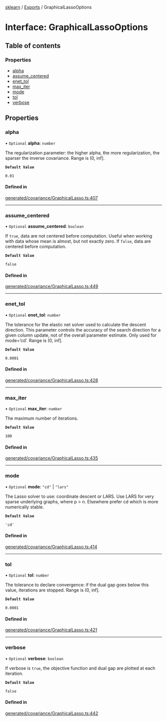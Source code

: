 [sklearn](../readme.md) / [Exports](../modules.md) / GraphicalLassoOptions

# Interface: GraphicalLassoOptions

## Table of contents

### Properties

- [alpha](GraphicalLassoOptions.md#alpha)
- [assume\_centered](GraphicalLassoOptions.md#assume_centered)
- [enet\_tol](GraphicalLassoOptions.md#enet_tol)
- [max\_iter](GraphicalLassoOptions.md#max_iter)
- [mode](GraphicalLassoOptions.md#mode)
- [tol](GraphicalLassoOptions.md#tol)
- [verbose](GraphicalLassoOptions.md#verbose)

## Properties

### alpha

• `Optional` **alpha**: `number`

The regularization parameter: the higher alpha, the more regularization, the sparser the inverse covariance. Range is (0, inf\].

**`Default Value`**

`0.01`

#### Defined in

[generated/covariance/GraphicalLasso.ts:407](https://github.com/transitive-bullshit/scikit-learn-ts/blob/367336a/packages/sklearn/src/generated/covariance/GraphicalLasso.ts#L407)

___

### assume\_centered

• `Optional` **assume\_centered**: `boolean`

If `true`, data are not centered before computation. Useful when working with data whose mean is almost, but not exactly zero. If `false`, data are centered before computation.

**`Default Value`**

`false`

#### Defined in

[generated/covariance/GraphicalLasso.ts:449](https://github.com/transitive-bullshit/scikit-learn-ts/blob/367336a/packages/sklearn/src/generated/covariance/GraphicalLasso.ts#L449)

___

### enet\_tol

• `Optional` **enet\_tol**: `number`

The tolerance for the elastic net solver used to calculate the descent direction. This parameter controls the accuracy of the search direction for a given column update, not of the overall parameter estimate. Only used for mode=’cd’. Range is (0, inf\].

**`Default Value`**

`0.0001`

#### Defined in

[generated/covariance/GraphicalLasso.ts:428](https://github.com/transitive-bullshit/scikit-learn-ts/blob/367336a/packages/sklearn/src/generated/covariance/GraphicalLasso.ts#L428)

___

### max\_iter

• `Optional` **max\_iter**: `number`

The maximum number of iterations.

**`Default Value`**

`100`

#### Defined in

[generated/covariance/GraphicalLasso.ts:435](https://github.com/transitive-bullshit/scikit-learn-ts/blob/367336a/packages/sklearn/src/generated/covariance/GraphicalLasso.ts#L435)

___

### mode

• `Optional` **mode**: ``"cd"`` \| ``"lars"``

The Lasso solver to use: coordinate descent or LARS. Use LARS for very sparse underlying graphs, where p > n. Elsewhere prefer cd which is more numerically stable.

**`Default Value`**

`'cd'`

#### Defined in

[generated/covariance/GraphicalLasso.ts:414](https://github.com/transitive-bullshit/scikit-learn-ts/blob/367336a/packages/sklearn/src/generated/covariance/GraphicalLasso.ts#L414)

___

### tol

• `Optional` **tol**: `number`

The tolerance to declare convergence: if the dual gap goes below this value, iterations are stopped. Range is (0, inf\].

**`Default Value`**

`0.0001`

#### Defined in

[generated/covariance/GraphicalLasso.ts:421](https://github.com/transitive-bullshit/scikit-learn-ts/blob/367336a/packages/sklearn/src/generated/covariance/GraphicalLasso.ts#L421)

___

### verbose

• `Optional` **verbose**: `boolean`

If verbose is `true`, the objective function and dual gap are plotted at each iteration.

**`Default Value`**

`false`

#### Defined in

[generated/covariance/GraphicalLasso.ts:442](https://github.com/transitive-bullshit/scikit-learn-ts/blob/367336a/packages/sklearn/src/generated/covariance/GraphicalLasso.ts#L442)
